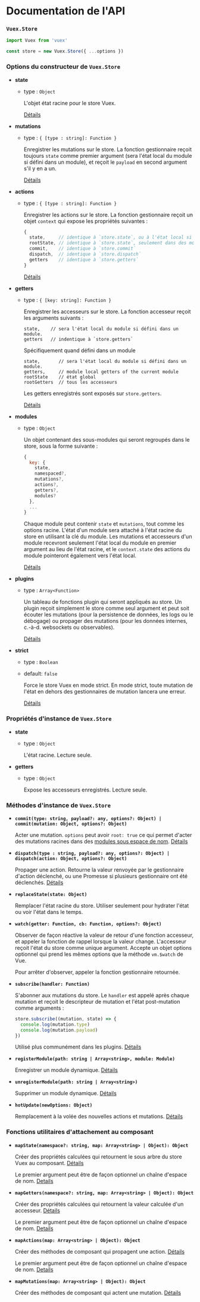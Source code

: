 # Documentation de l'API

### `Vuex.Store`

``` js
import Vuex from 'vuex'

const store = new Vuex.Store({ ...options })
```

### Options du constructeur de `Vuex.Store`

- **state**

  - type : `Object`

    L'objet état racine pour le store Vuex.

    [Détails](state.md)

- **mutations**

  - type : `{ [type : string]: Function }`

    Enregistrer les mutations sur le store. La fonction gestionnaire reçoit toujours `state` comme premier argument (sera l'état local du module si défini dans un module), et reçoit le `payload` en second argument s'il y en a un.

    [Détails](mutations.md)

- **actions**

  - type : `{ [type : string]: Function }`

    Enregistrer les actions sur le store. La fonction gestionnaire reçoit un objet `context` qui expose les propriétés suivantes :

    ``` js
    {
      state,     // identique à `store.state`, ou à l'état local si dans des modules
      rootState, // identique à `store.state`, seulement dans des modules
      commit,    // identique à `store.commit`
      dispatch,  // identique à `store.dispatch`
      getters    // identique à `store.getters`
    }
    ```

    [Détails](actions.md)

- **getters**

  - type : `{ [key: string]: Function }`

    Enregistrer les accesseurs sur le store. La fonction accesseur reçoit les arguments suivants :

    ```
    state,    // sera l'état local du module si défini dans un module.
    getters   // indentique à `store.getters`
    ```

    Spécifiquement quand défini dans un module

    ```
    state,       // sera l'état local du module si défini dans un module.
    getters,     // module local getters of the current module
    rootState    // état global
    rootGetters  // tous les accesseurs
    ```

    Les getters enregistrés sont exposés sur `store.getters`.

    [Détails](getters.md)

- **modules**

  - type : `Object`

    Un objet contenant des sous-modules qui seront regroupés dans le store, sous la forme suivante :

    ``` js
    {
      key: {
        state,
        namespaced?,
        mutations?,
        actions?,
        getters?,
        modules?
      },
      ...
    }
    ```

    Chaque module peut contenir `state` et `mutations`, tout comme les options racine. L'état d'un module sera attaché à l'état racine du store en utilisant la clé du module. Les mutations et accesseurs d'un module recevront seulement l'état local du module en premier argument au lieu de l'état racine, et le `context.state` des actions du module pointeront également vers l'état local.

    [Détails](modules.md)

- **plugins**

  - type : `Array<Function>`

    Un tableau de fonctions plugin qui seront appliqués au store. Un plugin reçoit simplement le store comme seul argument et peut soit écouter les mutations (pour la persistence de données, les logs ou le débogage) ou propager des mutations (pour les données internes, c.-à-d. websockets ou observables).

    [Détails](plugins.md)

- **strict**

  - type : `Boolean`
  - default: `false`

    Force le store Vuex en mode strict. En mode strict, toute mutation de l'état en dehors des gestionnaires de mutation lancera une erreur.

    [Détails](strict.md)

### Propriétés d'instance de `Vuex.Store`

- **state**

  - type : `Object`

    L'état racine. Lecture seule.

- **getters**

  - type : `Object`

    Expose les accesseurs enregistrés. Lecture seule.

### Méthodes d'instance de `Vuex.Store`

- **`commit(type: string, payload?: any, options?: Object) | commit(mutation: Object, options?: Object)`**

  Acter une mutation. `options` peut avoir `root: true` ce qui permet d'acter des mutations racines dans des [modules sous espace de nom](modules.md#namespacing). [Détails](mutations.md)

- **`dispatch(type : string, payload?: any, options?: Object) | dispatch(action: Object, options?: Object)`**

  Propager une action. Retourne la valeur renvoyée par le gestionnaire d'action déclenché, ou une Promesse si plusieurs gestionnaire ont été déclenchés. [Détails](actions.md)

- **`replaceState(state: Object)`**

  Remplacer l'état racine du store. Utiliser seulement pour hydrater l'état ou voir l'état dans le temps.

- **`watch(getter: Function, cb: Function, options?: Object)`**

  Observer de façon réactive la valeur de retour d'une fonction accesseur, et appeler la fonction de rappel lorsque la valeur change. L'accesseur reçoit l'état du store comme unique argument. Accepte un objet options optionnel qui prend les mêmes options que la méthode `vm.$watch` de Vue.

  Pour arrêter d'observer, appeler la fonction gestionnaire retournée.

- **`subscribe(handler: Function)`**

  S'abonner aux mutations du store. Le `handler` est appelé après chaque mutation et reçoit le descripteur de mutation et l'état post-mutation comme arguments :

  ``` js
  store.subscribe((mutation, state) => {
    console.log(mutation.type)
    console.log(mutation.payload)
  })
  ```

  Utilisé plus communément dans les plugins. [Détails](plugins.md)

- **`registerModule(path: string | Array<string>, module: Module)`**

  Enregistrer un module dynamique. [Détails](modules.md#enregistrement-dynamique-de-module)

- **`unregisterModule(path: string | Array<string>)`**

  Supprimer un module dynamique. [Détails](modules.md#enregistrement-dynamique-de-module)

- **`hotUpdate(newOptions: Object)`**

  Remplacement à la volée des nouvelles actions et mutations. [Détails](hot-reload.md)

### Fonctions utilitaires d'attachement au composant

- **`mapState(namespace?: string, map: Array<string> | Object): Object`**

  Créer des propriétés calculées qui retournent le sous arbre du store Vuex au composant. [Détails](state.md#le-helper-mapstate)

  Le premier argument peut être de façon optionnel un chaîne d'espace de nom. [Details](modules.md#Fonctions-utilitaires-liées-avec-espace-de-nom)

- **`mapGetters(namespace?: string, map: Array<string> | Object): Object`**

  Créer des propriétés calculées qui retournent la valeur calculée d'un accesseur. [Détails](getters.md#la-function-utilitaire-mapgetters)

  Le premier argument peut être de façon optionnel un chaîne d'espace de nom. [Details](modules.md#Fonctions-utilitaires-liées-avec-espace-de-nom)

- **`mapActions(map: Array<string> | Object): Object`**

  Créer des méthodes de composant qui propagent une action. [Détails](actions.md#propager-des-actions-dans-les-composants)

  Le premier argument peut être de façon optionnel un chaîne d'espace de nom. [Details](modules.md#Fonctions-utilitaires-liées-avec-espace-de-nom)

- **`mapMutations(map: Array<string> | Object): Object`**

  Créer des méthodes de composant qui actent une mutation. [Détails](mutations.md#acter-des-mutations-dans-les-composants)
